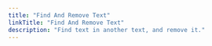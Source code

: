 ```yaml
---
title: "Find And Remove Text"
linkTitle: "Find And Remove Text"
description: "Find text in another text, and remove it."
---
```

